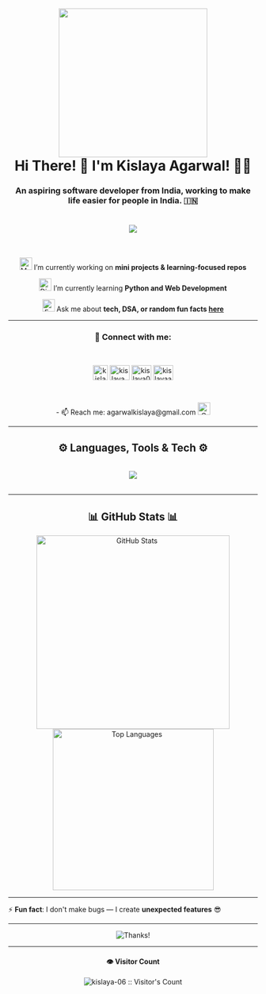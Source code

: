 <h1 align="center">
  <img src="https://user-images.githubusercontent.com/74038190/229223263-cf2e4b07-2615-4f87-9c38-e37600f8381a.gif" width="300">
  <br>
  Hi There! 👋 I'm Kislaya Agarwal! 🧠🚀
</h1>

<h3 align="center">An aspiring software developer from India, working to make life easier for people in India. 🇮🇳</h3>
<h1 align="center">
  <img
    src="https://readme-typing-svg.herokuapp.com/?font=Righteous&size=35&center=true&vCenter=true&width=500&height=70&duration=4000&lines=Hi+There!+👋;+I'm+Kislaya+Agarwal!+🧠+🚀" />
</h1>


<br />

<div align="center">

  <img src="https://raw.githubusercontent.com/Tarikul-Islam-Anik/Animated-Fluent-Emojis/master/Emojis/People%20with%20professions/Man%20Technologist%20Medium-Light%20Skin%20Tone.png" alt="Man Technologist Medium-Light Skin Tone" width="25" height="25" /> I’m currently working on **mini projects & learning-focused repos**

  <img src="https://raw.githubusercontent.com/Tarikul-Islam-Anik/Animated-Fluent-Emojis/master/Emojis/Smilies/Disguised%20Face.png" alt="Disguised Face" width="25" height="25" /> I’m currently learning **Python and Web Development**

  <img src="https://raw.githubusercontent.com/Tarikul-Islam-Anik/Animated-Fluent-Emojis/master/Emojis/Smilies/Face%20in%20Clouds.png" alt="Face in Clouds" width="25" height="25" /> Ask me about **tech, DSA, or random fun facts [here](https://github.com/kislaya-06/kislaya-06/issues)**
  <br />
</div>

<hr />

<h3 align="center"><b>🔗 Connect with me:</b></h3>
<br />
<p align="center">
  <a href="https://linkedin.com/in/kislayaagarwal" target="blank"><img align="center"
      src="https://raw.githubusercontent.com/rahuldkjain/github-profile-readme-generator/master/src/images/icons/Social/linked-in-alt.svg"
      alt="kislayaagarwal" height="30 width="40" /></a>
  <a href="https://instagram.com/kislaya_ak" target="blank"><img align="center"
      src="https://raw.githubusercontent.com/rahuldkjain/github-profile-readme-generator/master/src/images/icons/Social/instagram.svg"
      alt="kislaya_ak" height="30" width="40" /></a>
  <a href="https://www.leetcode.com/kislaya06" target="blank"><img align="center"
      src="https://raw.githubusercontent.com/rahuldkjain/github-profile-readme-generator/master/src/images/icons/Social/leet-code.svg"
      alt="kislaya06" height="30" width="40" /></a>
  <a href="https://auth.geeksforgeeks.org/user/kislayaagarwal" target="blank"><img align="center"
      src="https://raw.githubusercontent.com/rahuldkjain/github-profile-readme-generator/master/src/images/icons/Social/geeks-for-geeks.svg"
      alt="kislayaagarwal" height="30" width="40" /></a>
</p>

<br />

<p align="center">
  - 📫 Reach me: agarwalkislaya@gmail.com  
  <a href="mailto:agarwalkislaya@gmail.com">
    <img alt="Gmail" width="25px" src="https://user-images.githubusercontent.com/74038190/216122065-2f028bae-25d6-4a3c-bc9f-175394ed5011.png" />
  </a>
</p>

<hr />

<h2 align="center">⚙️ Languages, Tools & Tech ⚙️</h2>
<br />
<div align="center">
  <img src="https://skillicons.dev/icons?i=github,git,vscode,c,cpp,python,html,css,javascript,java" />
</div>

<br />
<hr />

<h2 align="center">📊 GitHub Stats 📊</h2>
<div align="center">
  <img width=390
    src="https://github-readme-stats.vercel.app/api?username=kislaya-06&show_icons=true&theme=react&rank_icon=github&border_radius=10"
    alt="GitHub Stats" />
  <br />
  <img width=325
    src="https://github-readme-stats.vercel.app/api/top-langs/?username=kislaya-06&hide=HTML&langs_count=8&layout=compact&theme=react&border_radius=10&size_weight=0.5&count_weight=0.5"
    alt="Top Languages" />
</div>

<hr />

⚡ **Fun fact**: I don't make bugs — I create **unexpected features** 😎

<hr />
<p align="center">
  <img src="[https://media.giphy.com/media/3og0IFip0zn2loy5l6/giphy.gif](https://camo.githubusercontent.com/6734f2ee8d6fb71cdb94b3b6ccdec8aa9e86f15c17777b6d61bdbcbd276d28b5/68747470733a2f2f6d656469612e67697068792e636f6d2f6d656469612f6c344647703446436347597377506e724f2f67697068792e676966)" alt="Thanks!" />
</p>

<hr />
<h4 align="center">👁️ Visitor Count</h4>
<p align="center">
  <img src="https://profile-counter.glitch.me/{kislaya-06}/count.svg" alt="kislaya-06 :: Visitor's Count" />
</p>
